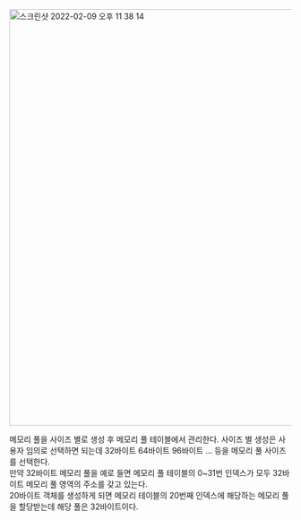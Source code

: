 <img width="743" alt="스크린샷 2022-02-09 오후 11 38 14" src="https://user-images.githubusercontent.com/68372094/153226547-2e0a7c70-e24f-46b2-acaa-6853d56915e8.png">

메모리 풀을 사이즈 별로 생성 후 메모리 풀 테이블에서 관리한다.
사이즈 별 생성은 사용자 임의로 선택하면 되는데 32바이트 64바이트 96바이트 ... 등을 메모리 풀 사이즈를 선택한다.   
만약 32바이트 메모리 풀을 예로 들면 메모리 풀 테이블의 0~31번 인덱스가 모두 32바이트 메모리 풀 영역의 주소를 갖고 있는다.   
20바이트 객체를 생성하게 되면 메모리 테이블의 20번째 인덱스에 해당하는 메모리 풀을 할당받는데 해당 풀은 32바이트이다.
